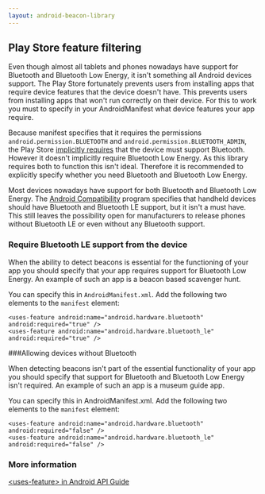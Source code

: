 ```yaml
---
layout: android-beacon-library
---
```


## Play Store feature filtering

Even though almost all tablets and phones nowadays have support for Bluetooth and Bluetooth Low Energy, it isn't something all Android devices support. The Play Store fortunately prevents users from installing apps that require device features that the device doesn't have. This prevents users from installing apps that won't run correctly on their device. For this to work you must to specify in your AndroidManifest what device features your app require.

Because manifest specifies that it requires the permissions `android.permission.BLUETOOTH` and `android.permission.BLUETOOTH_ADMIN`, the Play Store [implicitly requires](http://developer.android.com/guide/topics/manifest/uses-feature-element.html#permissions) that the device must support Bluetooth. However it doesn't implicitly require Bluetooth Low Energy. As this library requires both to function this isn't ideal. Therefore it is recommended to explicitly specify whether you need Bluetooth and Bluetooth Low Energy.

Most devices nowadays have support for both Bluetooth and Bluetooth Low Energy. The [Android Compatibility](http://source.android.com/compatibility/) program specifies that handheld devices should have Bluetooth and Bluetooth LE support, but it isn't a must have. This still leaves the possibility open for manufacturers to release phones without Bluetooth LE or even without any Bluetooth support.

### Require Bluetooth LE support from the device

When the ability to detect beacons is essential for the functioning of your app you should specify that your app requires support for Bluetooth Low Energy. An example of such an app is a beacon based scavenger hunt.

You can specify this in `AndroidManifest.xml`. Add the following two elements to the `manifest` element:

```
<uses-feature android:name="android.hardware.bluetooth" android:required="true" />
<uses-feature android:name="android.hardware.bluetooth_le" android:required="true" />
```

###Allowing devices without Bluetooth

When detecting beacons isn't part of the essential functionality of your app you should specify that support for Bluetooth and Bluetooth Low Energy isn't required. An example of such an app is a museum guide app.

You can specify this in AndroidManifest.xml. Add the following two elements to the `manifest` element:

```
<uses-feature android:name="android.hardware.bluetooth" android:required="false" />
<uses-feature android:name="android.hardware.bluetooth_le" android:required="false" />
```

### More information

[&lt;uses-feature&gt; in Android API Guide](http://developer.android.com/guide/topics/manifest/uses-feature-element.html)
